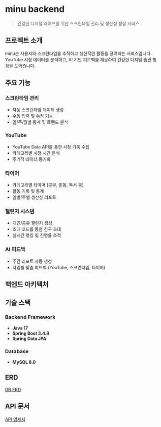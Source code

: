 # minu backend

> 건강한 디지털 라이프를 위한 스크린타임 관리 및 생산성 향상 서비스

## 프로젝트 소개

minu는 사용자의 스크린타임을 추적하고 생산적인 활동을 장려하는 서비스입니다. YouTube 시청 데이터를 분석하고, AI 기반 피드백을 제공하여 건강한 디지털 습관 형성을 도와줍니다.

## 주요 기능

### 스크린타임 관리
- 자동 스크린타임 데이터 생성
- 수동 입력 및 수정 기능
- 일/주/월별 통계 및 트렌드 분석

### YouTube
- YouTube Data API를 통한 시청 기록 수집
- 카테고리별 시청 시간 분석
- 주기적 데이터 동기화

### 타이머
- 카테고리별 타이머 (공부, 운동, 독서 등)
- 활동 기록 및 통계
- 일별/주별 생산성 리포트

### 챌린지 시스템
- 개인/공유 챌린지 생성
- 초대 코드를 통한 친구 초대
- 실시간 랭킹 및 진행률 추적

### AI 피드백
- 주간 리포트 자동 생성
- 타입별 맞춤 피드백 (YouTube, 스크린타임, 타이머)

## 백엔드 아키텍처

## 기술 스택

### Backend Framework
- **Java 17**
- **Spring Boot 3.4.8**
- **Spring Data JPA**

### Database
- **MySQL 8.0**

## ERD
[DB ERD](https://dbdiagram.io/d/Minu-688b1901cca18e685c99f90e)

## API 문서
[API 명세서](https://pleasant-muenster-8f5.notion.site/API-241389341f0a8083853cd3132379dd66?source=copy_link)